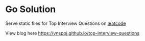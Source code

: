 # Go Solution

Serve static files for Top Interview Questions on [leatcode](https://leetcode.com/problemset/all/?listId=wpwgkgt)

View blog here https://vnspoj.github.io/top-interview-questions
